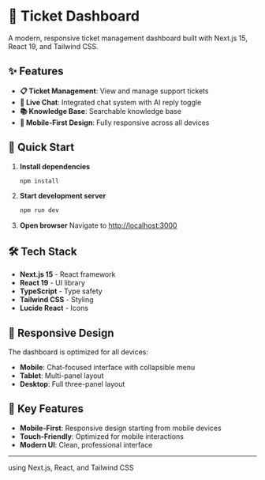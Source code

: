 # 🎫 Ticket Dashboard

A modern, responsive ticket management dashboard built with Next.js 15, React 19, and Tailwind CSS.

## ✨ Features

- **📋 Ticket Management**: View and manage support tickets
- **💬 Live Chat**: Integrated chat system with AI reply toggle
- **📚 Knowledge Base**: Searchable knowledge base
- **📱 Mobile-First Design**: Fully responsive across all devices

## 🚀 Quick Start

1. **Install dependencies**
   ```bash
   npm install
   ```

2. **Start development server**
   ```bash
   npm run dev
   ```

3. **Open browser**
   Navigate to [http://localhost:3000](http://localhost:3000)

## 🛠️ Tech Stack

- **Next.js 15** - React framework
- **React 19** - UI library
- **TypeScript** - Type safety
- **Tailwind CSS** - Styling
- **Lucide React** - Icons

## 📱 Responsive Design

The dashboard is optimized for all devices:
- **Mobile**: Chat-focused interface with collapsible menu
- **Tablet**: Multi-panel layout
- **Desktop**: Full three-panel layout

## 🎯 Key Features

- **Mobile-First**: Responsive design starting from mobile devices
- **Touch-Friendly**: Optimized for mobile interactions
- **Modern UI**: Clean, professional interface

---

using Next.js, React, and Tailwind CSS